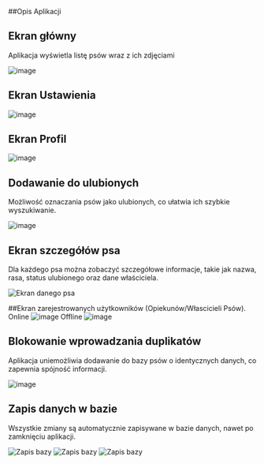 ##Opis Aplikacji
## Ekran główny
Aplikacja wyświetla listę psów wraz z ich zdjęciami

![image](https://github.com/user-attachments/assets/04aa996a-1ceb-4bb1-a56d-8fcf13cca92c)

## Ekran Ustawienia

![image](https://github.com/user-attachments/assets/5d844df5-aa92-4daa-857c-e4d961163641)

## Ekran Profil

![image](https://github.com/user-attachments/assets/16941e44-c48e-4b93-93c2-e2304f99e364)

## Dodawanie do ulubionych
Możliwość oznaczania psów jako ulubionych, co ułatwia ich szybkie wyszukiwanie.

![image](https://github.com/user-attachments/assets/920cbbc7-4e15-4e2b-bfd2-c7ee064504b3)


## Ekran szczegółów psa
Dla każdego psa można zobaczyć szczegółowe informacje, takie jak nazwa, rasa, status ulubionego oraz dane właściciela.

![Ekran danego psa](https://github.com/user-attachments/assets/c0dc1cf3-a07c-404d-a79a-a337d72f9873)

##Ekran zarejestrowanych użytkowników (Opiekunów/Włascicieli Psów).
Online
![image](https://github.com/user-attachments/assets/b5b03f2c-8ef2-4c95-8761-203d40703a90)
Offline
![image](https://github.com/user-attachments/assets/52df53e5-22d2-4c5a-bf04-64d5625d57e4)


## Blokowanie wprowadzania duplikatów
Aplikacja uniemożliwia dodawanie do bazy psów o identycznych danych, co zapewnia spójność informacji.

![image](https://github.com/user-attachments/assets/33da88a3-e3d6-41aa-869c-d3b7443e2279)

## Zapis danych w bazie
Wszystkie zmiany są automatycznie zapisywane w bazie danych, nawet po zamknięciu aplikacji.

![Zapis bazy](https://github.com/user-attachments/assets/9f5ea15c-6a0a-444b-a8a0-aeec636a8db8)
![Zapis bazy](https://github.com/user-attachments/assets/f91734ea-8db7-4f22-aaed-b88390d50e28)
![Zapis bazy](https://github.com/user-attachments/assets/9095495d-247c-4f2e-a4f4-a31c71111359)
